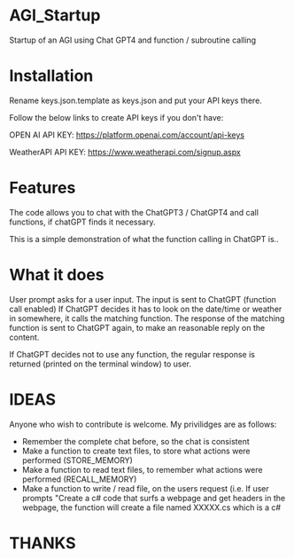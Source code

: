 # AGI_Startup
Startup of an AGI using Chat GPT4 and function / subroutine calling


# Installation
Rename keys.json.template as keys.json and put your API keys there.

Follow the below links to create API keys if you don't have:

OPEN AI API KEY:  https://platform.openai.com/account/api-keys

WeatherAPI API KEY: https://www.weatherapi.com/signup.aspx

# Features

The code allows you to chat with the ChatGPT3 / ChatGPT4 and call functions, if chatGPT finds it necessary.

This is a simple demonstration of what the function calling in ChatGPT is..

# What it does

User prompt asks for a user input.
The input is sent to ChatGPT (function call enabled)
If ChatGPT decides it has to look on the date/time or weather in somewhere, it calls the matching function. The response of the matching function is sent to ChatGPT again, to make an reasonable reply on the content.

If ChatGPT decides not to use any function, the regular response is returned (printed on the terminal window) to user.

# IDEAS

Anyone who wish to contribute is welcome. My privilidges are as follows:

  * Remember the complete chat before, so the chat is consistent
  * Make a function to create text files, to store what actions were performed (STORE_MEMORY)
  * Make a function to read text files, to remember what actions were performed (RECALL_MEMORY)
  * Make a function to write / read file, on the users request (i.e. If user prompts "Create a c# code that surfs a webpage and get headers in the webpage, the function will create a file named XXXXX.cs which is a c#


# THANKS 
